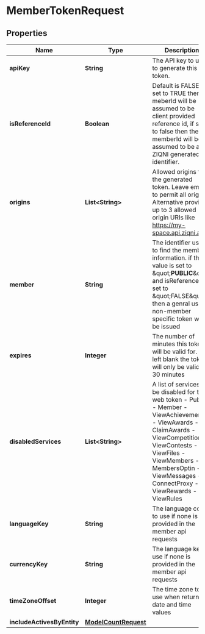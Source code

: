 

# MemberTokenRequest



## Properties

| Name | Type | Description | Notes |
|------------ | ------------- | ------------- | -------------|
|**apiKey** | **String** | The API key to use to generate this token. |  |
|**isReferenceId** | **Boolean** | Default is FALSE, if set to TRUE then the meberId will be assumed to be client provided reference id, if set to false then the memberId will be assumed to be a ZIQNI generated identifier. |  [optional] |
|**origins** | **List&lt;String&gt;** | Allowed origins for the generated token. Leave empty to permit all origins, Alternative provide up to 3 allowed origin URIs like https://my-space.api.ziqni.app  |  [optional] |
|**member** | **String** | The identifier used to find the member information. if this value is set to \&quot;__PUBLIC__\&quot; and isReferenceId is set to \&quot;FALSE\&quot; then a genral use, non-member specific token will be issued |  |
|**expires** | **Integer** | The number of minutes this token will be valid for. If left blank the token will only be valid for 30 minutes |  [optional] |
|**disabledServices** | **List&lt;String&gt;** | A list of services to be disabled for this web token  - Public, - Member - ViewAchievements - ViewAwards - ClaimAwards - ViewCompetitions - ViewContests - ViewFiles - ViewMembers - MembersOptin - ViewMessages - ConnectProxy - ViewRewards - ViewRules |  [optional] |
|**languageKey** | **String** | The language code to use if none is provided in the member api requests  |  [optional] |
|**currencyKey** | **String** | The language key to use if none is provided in the member api requests |  [optional] |
|**timeZoneOffset** | **Integer** | The time zone to use when returning date and time values |  [optional] |
|**includeActivesByEntity** | [**ModelCountRequest**](ModelCountRequest.md) |  |  [optional] |



